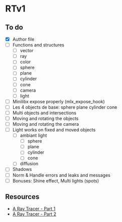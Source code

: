 # RTv1

## To do

- [X] Author file
- [ ] Functions and structures 
    - [ ] vector
    - [ ] ray
    - [ ] color
    - [ ] sphere
    - [ ] plane
    - [ ] cylinder
    - [ ] cone
    - [ ] camera
    - [ ] light
- [ ] Minilibx expose properly (mlx_expose_hook)
- [ ] Les 4 objects de base: sphere plane cylinder cone
- [ ] Multi objects and intersections
- [ ] Moving and rotating the objects
- [ ] Moving and rotating the camera
- [ ] Light works on fixed and moved objects
    - [ ] ambiant light 
        - [ ] sphere
        - [ ] plane
        - [ ] cylinder
        - [ ] cone
    - [ ] diffusion 
- [ ] Shadows
- [ ] Norm & Handle errors and leaks and messages
- [ ] Bonuses: Shine effect, Multi lights (spots)

## Resources

- [A Ray Tracer - Part 1](https://www.purplealienplanet.com/node/20)
- [A Ray Tracer - Part 2](https://www.purplealienplanet.com/node/23)
